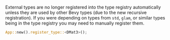 External types are no longer registered into the type registry automatically unless they are used by other Bevy types (due to the new recursive registration). If you were depending on types from `std`, `glam`, or similar types being in the type registry you may need to manually register them.

```rust
App::new().register_type::<DMat3>();
```

